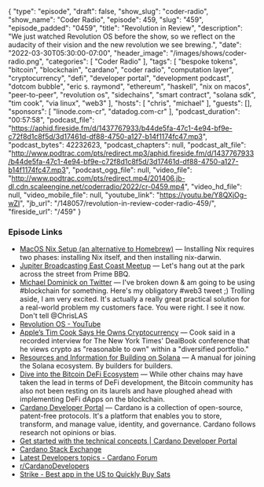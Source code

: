 {
  "type": "episode",
  "draft": false,
  "show_slug": "coder-radio",
  "show_name": "Coder Radio",
  "episode": 459,
  "slug": "459",
  "episode_padded": "0459",
  "title": "Revolution in Review",
  "description": "We just watched Revolution OS before the show, so we reflect on the audacity of their vision and the new revolution we see brewing.",
  "date": "2022-03-30T05:30:00-07:00",
  "header_image": "/images/shows/coder-radio.png",
  "categories": [
    "Coder Radio"
  ],
  "tags": [
    "bespoke tokens",
    "bitcoin",
    "blockchain",
    "cardano",
    "coder radio",
    "computation layer",
    "cryptocurrency",
    "defi",
    "developer portal",
    "development podcast",
    "dotcom bubble",
    "eric s. raymond",
    "ethereum",
    "haskell",
    "nix on macos",
    "peer-to-peer",
    "revolution os",
    "sidechains",
    "smart contract",
    "solana sdk",
    "tim cook",
    "via linux",
    "web3"
  ],
  "hosts": [
    "chris",
    "michael"
  ],
  "guests": [],
  "sponsors": [
    "linode.com-cr",
    "datadog.com-cr"
  ],
  "podcast_duration": "00:57:58",
  "podcast_file": "https://aphid.fireside.fm/d/1437767933/b44de5fa-47c1-4e94-bf9e-c72f8d1c8f5d/3d17461d-df88-4750-a127-b14f1174fc47.mp3",
  "podcast_bytes": 42232623,
  "podcast_chapters": null,
  "podcast_alt_file": "http://www.podtrac.com/pts/redirect.mp3/aphid.fireside.fm/d/1437767933/b44de5fa-47c1-4e94-bf9e-c72f8d1c8f5d/3d17461d-df88-4750-a127-b14f1174fc47.mp3",
  "podcast_ogg_file": null,
  "video_file": "http://www.podtrac.com/pts/redirect.mp4/201406.jb-dl.cdn.scaleengine.net/coderradio/2022/cr-0459.mp4",
  "video_hd_file": null,
  "video_mobile_file": null,
  "youtube_link": "https://youtu.be/Y8QXjOg-wZI",
  "jb_url": "/148057/revolution-in-review-coder-radio-459/",
  "fireside_url": "/459"
}


### Episode Links

  * [MacOS Nix Setup (an alternative to Homebrew)](https://wickedchicken.github.io/post/macos-nix-setup/ "MacOS Nix Setup \(an alternative to Homebrew\)") — Installing Nix requires two phases: installing Nix itself, and then installing nix-darwin.
  * [Jupiter Broadcasting East Coast Meetup](https://www.meetup.com/jupiterbroadcasting/events/284291401/ "Jupiter Broadcasting East Coast Meetup") — Let's hang out at the park across the street from Prime BBQ. 
  * [Michael Dominick on Twitter](https://twitter.com/dominucco/status/1506852157143887873 "Michael Dominick on Twitter") — I've broken down & am going to be using #blockchain for something. Here's my obligatory #web3 tweet ;) Trolling aside, I am very excited. It's actually a really great practical solution for a real-world problem my customers face. You were right. I see it now. Don't tell @ChrisLAS
  * [Revolution OS - YouTube](https://www.youtube.com/watch?v=jw8K460vx1c "Revolution OS - YouTube")
  * [Apple’s Tim Cook Says He Owns Cryptocurrency](https://www.forbes.com/sites/nicholasreimann/2021/11/09/apples-tim-cook-says-he-owns-cryptocurrency-calls-it-reasonable/?sh=3be7c8356044 "Apple’s Tim Cook Says He Owns Cryptocurrency") — Cook said in a recorded interview for The New York Times' DealBook conference that he views crypto as "reasonable to own" within a "diversified portfolio."
  * [Resources and Information for Building on Solana](https://solana.com/developers "Resources and Information for Building on Solana") — A manual for joining the Solana ecosystem. By builders for builders.
  * [Dive into the Bitcoin DeFi Ecosystem](https://www.coingecko.com/buzz/dive-into-the-bitcoin-defi-ecosystem "Dive into the Bitcoin DeFi Ecosystem") — While other chains may have taken the lead in terms of DeFi development, the Bitcoin community has also not been resting on its laurels and have ploughed ahead with implementing DeFi dApps on the blockchain. 
  * [Cardano Developer Portal](https://developers.cardano.org/ "Cardano Developer Portal") — Cardano is a collection of open-source, patent-free protocols. It's a platform that enables you to store, transform, and manage value, identity, and governance. Cardano follows research not opinions or bias.
  * [Get started with the technical concepts | Cardano Developer Portal](https://developers.cardano.org/docs/get-started/technical-concepts/ "Get started with the technical concepts | Cardano Developer Portal")
  * [Cardano Stack Exchange](https://cardano.stackexchange.com/ "Cardano Stack Exchange")
  * [Latest Developers topics - Cardano Forum](https://forum.cardano.org/c/developers/29 "Latest Developers topics - Cardano Forum")
  * [r/CardanoDevelopers](https://www.reddit.com/r/CardanoDevelopers/ "r/CardanoDevelopers")
  * [Strike - Best app in the US to Quickly Buy Sats](https://strike.me/en "Strike - Best app in the US to Quickly Buy Sats")


